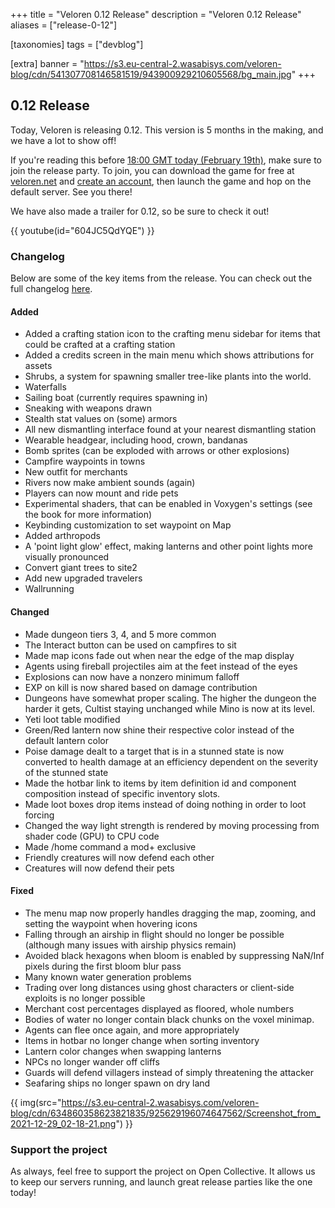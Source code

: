 +++
title = "Veloren 0.12 Release"
description = "Veloren 0.12 Release"
aliases = ["release-0-12"]

[taxonomies]
tags = ["devblog"]

[extra]
banner = "https://s3.eu-central-2.wasabisys.com/veloren-blog/cdn/541307708146581519/943900929210605568/bg_main.jpg"
+++

## 0.12 Release

Today, Veloren is releasing 0.12. This version is 5 months in the making, and we
have a lot to show off!

If you're reading this before [18:00 GMT today (February
19th)](https://everytimezone.com/s/0b439554), make sure to join the release
party. To join, you can download the game for free at
[veloren.net](https://veloren.net/download) and [create an
account](https://veloren.net/account/), then launch the game and hop on the
default server. See you there!

We have also made a trailer for 0.12, so be sure to check it out!

{{ youtube(id="604JC5QdYQE") }}

### Changelog

Below are some of the key items from the release. You can check out the full
changelog
[here](https://gitlab.com/veloren/veloren/-/blob/master/CHANGELOG.md#0120-2022-02-19).

#### Added

- Added a crafting station icon to the crafting menu sidebar for items that
  could be crafted at a crafting station
- Added a credits screen in the main menu which shows attributions for assets
- Shrubs, a system for spawning smaller tree-like plants into the world.
- Waterfalls
- Sailing boat (currently requires spawning in)
- Sneaking with weapons drawn
- Stealth stat values on (some) armors
- All new dismantling interface found at your nearest dismantling station
- Wearable headgear, including hood, crown, bandanas
- Bomb sprites (can be exploded with arrows or other explosions)
- Campfire waypoints in towns
- New outfit for merchants
- Rivers now make ambient sounds (again)
- Players can now mount and ride pets
- Experimental shaders, that can be enabled in Voxygen's settings (see the book
  for more information)
- Keybinding customization to set waypoint on Map
- Added arthropods
- A 'point light glow' effect, making lanterns and other point lights more
  visually pronounced
- Convert giant trees to site2
- Add new upgraded travelers
- Wallrunning

#### Changed

- Made dungeon tiers 3, 4, and 5 more common
- The Interact button can be used on campfires to sit
- Made map icons fade out when near the edge of the map display
- Agents using fireball projectiles aim at the feet instead of the eyes
- Explosions can now have a nonzero minimum falloff
- EXP on kill is now shared based on damage contribution
- Dungeons have somewhat proper scaling. The higher the dungeon the harder it
  gets, Cultist staying unchanged while Mino is now at its level.
- Yeti loot table modified
- Green/Red lantern now shine their respective color instead of the default
  lantern color
- Poise damage dealt to a target that is in a stunned state is now converted to
  health damage at an efficiency dependent on the severity of the stunned state
- Made the hotbar link to items by item definition id and component composition
  instead of specific inventory slots.
- Made loot boxes drop items instead of doing nothing in order to loot forcing
- Changed the way light strength is rendered by moving processing from shader
  code (GPU) to CPU code
- Made /home command a mod+ exclusive
- Friendly creatures will now defend each other
- Creatures will now defend their pets

#### Fixed

- The menu map now properly handles dragging the map, zooming, and setting the
  waypoint when hovering icons
- Falling through an airship in flight should no longer be possible (although
  many issues with airship physics remain)
- Avoided black hexagons when bloom is enabled by suppressing NaN/Inf pixels
  during the first bloom blur pass
- Many known water generation problems
- Trading over long distances using ghost characters or client-side exploits is
  no longer possible
- Merchant cost percentages displayed as floored, whole numbers
- Bodies of water no longer contain black chunks on the voxel minimap.
- Agents can flee once again, and more appropriately
- Items in hotbar no longer change when sorting inventory
- Lantern color changes when swapping lanterns
- NPCs no longer wander off cliffs
- Guards will defend villagers instead of simply threatening the attacker
- Seafaring ships no longer spawn on dry land

{{
  img(src="https://s3.eu-central-2.wasabisys.com/veloren-blog/cdn/634860358623821835/925629196074647562/Screenshot_from_2021-12-29_02-18-21.png")
}}

### Support the project

As always, feel free to support the project on Open Collective. It allows us to
keep our servers running, and launch great release parties like the one today!
